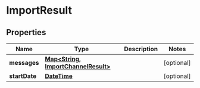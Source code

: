 
# ImportResult

## Properties
Name | Type | Description | Notes
------------ | ------------- | ------------- | -------------
**messages** | [**Map&lt;String, ImportChannelResult&gt;**](ImportChannelResult.md) |  |  [optional]
**startDate** | [**DateTime**](DateTime.md) |  |  [optional]



